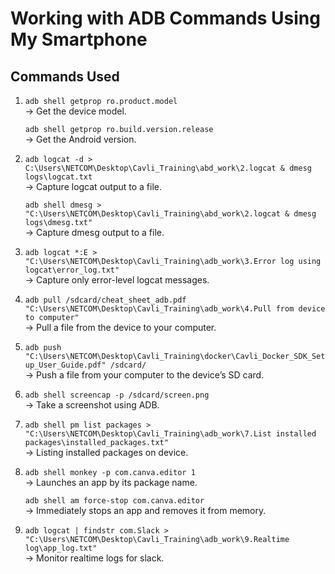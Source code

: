# Working with ADB Commands Using My Smartphone

## Commands Used

1. `adb shell getprop ro.product.model`  
   → Get the device model.  

   `adb shell getprop ro.build.version.release`  
   → Get the Android version.  

2. `adb logcat -d > C:\Users\NETCOM\Desktop\Cavli_Training\abd_work\2.logcat & dmesg logs\logcat.txt`  
   → Capture logcat output to a file.  

   `adb shell dmesg > "C:\Users\NETCOM\Desktop\Cavli_Training\abd_work\2.logcat & dmesg logs\dmesg.txt"`  
   → Capture dmesg output to a file.  

3. `adb logcat *:E > "C:\Users\NETCOM\Desktop\Cavli_Training\adb_work\3.Error log using logcat\error_log.txt"`  
   → Capture only error-level logcat messages.  

4. `adb pull /sdcard/cheat_sheet_adb.pdf "C:\Users\NETCOM\Desktop\Cavli_Training\adb_work\4.Pull from device to computer"`  
   → Pull a file from the device to your computer.  

5. `adb push "C:\Users\NETCOM\Desktop\Cavli_Training\docker\Cavli_Docker_SDK_Setup_User_Guide.pdf" /sdcard/`  
   → Push a file from your computer to the device’s SD card.  

6. `adb shell screencap -p /sdcard/screen.png`  
   → Take a screenshot using ADB.

7. `adb shell pm list packages > "C:\Users\NETCOM\Desktop\Cavli_Training\adb_work\7.List installed packages\installed_packages.txt"`  
   → Listing installed packages on device.

8. `adb shell monkey -p com.canva.editor 1`  
   → Launches an app by its package name.

   `adb shell am force-stop com.canva.editor`  
   → Immediately stops an app and removes it from memory.

9. `adb logcat | findstr com.Slack > "C:\Users\NETCOM\Desktop\Cavli_Training\adb_work\9.Realtime log\app_log.txt"`  
   → Monitor realtime logs for slack.

